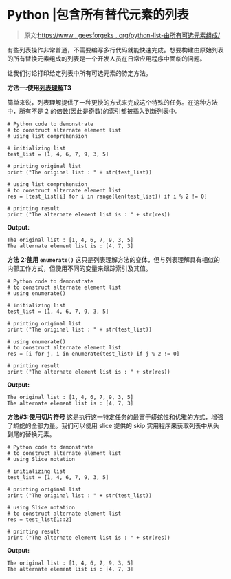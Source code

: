 # Python |包含所有替代元素的列表

> 原文:[https://www . geesforgeks . org/python-list-由所有可选元素组成/](https://www.geeksforgeeks.org/python-list-consisting-of-all-the-alternate-elements/)

有些列表操作非常普通，不需要编写多行代码就能快速完成。想要构建由原始列表的所有替换元素组成的列表是一个开发人员在日常应用程序中面临的问题。

让我们讨论打印给定列表中所有可选元素的特定方法。

**方法一:使用[列表理解](https://www.geeksforgeeks.org/python-list-comprehension-and-slicing/)T3**

简单来说，列表理解提供了一种更快的方式来完成这个特殊的任务。在这种方法中，所有不是 2 的倍数(因此是奇数)的索引都被插入到新列表中。

```
# Python code to demonstrate 
# to construct alternate element list
# using list comprehension 

# initializing list 
test_list = [1, 4, 6, 7, 9, 3, 5]

# printing original list 
print ("The original list : " + str(test_list))

# using list comprehension
# to construct alternate element list
res = [test_list[i] for i in range(len(test_list)) if i % 2 != 0]

# printing result 
print ("The alternate element list is : " + str(res))
```

**Output:**

```
The original list : [1, 4, 6, 7, 9, 3, 5]
The alternate element list is : [4, 7, 3]

```

**方法 2:使用 `enumerate()`**
这只是列表理解方法的变体，但与列表理解具有相似的内部工作方式，但使用不同的变量来跟踪索引及其值。

```
# Python code to demonstrate 
# to construct alternate element list
# using enumerate() 

# initializing list 
test_list = [1, 4, 6, 7, 9, 3, 5]

# printing original list 
print ("The original list : " + str(test_list))

# using enumerate()
# to construct alternate element list
res = [i for j, i in enumerate(test_list) if j % 2 != 0]

# printing result 
print ("The alternate element list is : " + str(res))
```

**Output:**

```
The original list : [1, 4, 6, 7, 9, 3, 5]
The alternate element list is : [4, 7, 3]

```

**方法#3:使用切片符号**
这是执行这一特定任务的最富于蟒蛇性和优雅的方式，增强了蟒蛇的全部力量。我们可以使用 slice 提供的 skip 实用程序来获取列表中从头到尾的替换元素。

```
# Python code to demonstrate 
# to construct alternate element list
# using Slice notation

# initializing list 
test_list = [1, 4, 6, 7, 9, 3, 5]

# printing original list 
print ("The original list : " + str(test_list))

# using Slice notation
# to construct alternate element list
res = test_list[1::2]

# printing result 
print ("The alternate element list is : " + str(res))
```

**Output:**

```
The original list : [1, 4, 6, 7, 9, 3, 5]
The alternate element list is : [4, 7, 3]

```